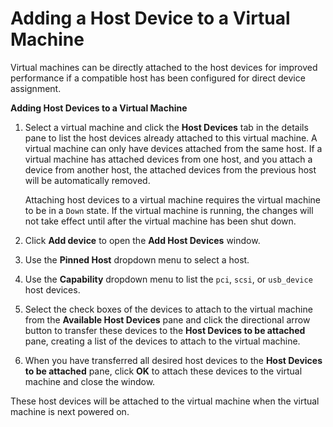 # Adding a Host Device to a Virtual Machine

Virtual machines can be directly attached to the host devices for improved performance if a compatible host has been configured for direct device assignment.

**Adding Host Devices to a Virtual Machine**

1. Select a virtual machine and click the **Host Devices** tab in the details pane to list the host devices already attached to this virtual machine. A virtual machine can only have devices attached from the same host. If a virtual machine has attached devices from one host, and you attach a device from another host, the attached devices from the previous host will be automatically removed.

    Attaching host devices to a virtual machine requires the virtual machine to be in a `Down` state. If the virtual machine is running, the changes will not take effect until after the virtual machine has been shut down.

2. Click **Add device** to open the **Add Host Devices** window.

3. Use the **Pinned Host** dropdown menu to select a host.

4. Use the **Capability** dropdown menu to list the `pci`, `scsi`, or `usb_device` host devices.

5. Select the check boxes of the devices to attach to the virtual machine from the **Available Host Devices** pane and click the directional arrow button to transfer these devices to the **Host Devices to be attached** pane, creating a list of the devices to attach to the virtual machine.

6. When you have transferred all desired host devices to the **Host Devices to be attached** pane, click **OK** to attach these devices to the virtual machine and close the window.

These host devices will be attached to the virtual machine when the virtual machine is next powered on. 


